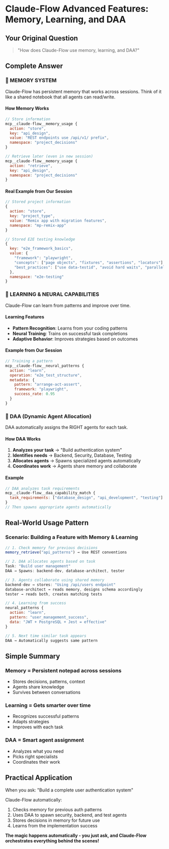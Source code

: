 # Claude-Flow Advanced Features: Memory, Learning, and DAA

## Your Original Question
> "How does Claude-Flow use memory, learning, and DAA?"

## Complete Answer

### 💾 MEMORY SYSTEM

Claude-Flow has persistent memory that works across sessions. Think of it like a shared notebook that all agents can read/write.

#### How Memory Works
```javascript
// Store information
mcp__claude-flow__memory_usage {
  action: "store",
  key: "api_design",
  value: "REST endpoints use /api/v1/ prefix",
  namespace: "project_decisions"
}

// Retrieve later (even in new session)
mcp__claude-flow__memory_usage {
  action: "retrieve",
  key: "api_design",
  namespace: "project_decisions"
}
```

#### Real Example from Our Session
```javascript
// Stored project information
{
  action: "store",
  key: "project_type",
  value: "Remix app with migration features",
  namespace: "mp-remix-app"
}

// Stored E2E testing knowledge
{
  key: "e2e_framework_basics",
  value: {
    "framework": "playwright",
    "concepts": ["page objects", "fixtures", "assertions", "locators"],
    "best_practices": ["use data-testid", "avoid hard waits", "parallel execution"]
  },
  namespace: "e2e-testing"
}
```

### 🤖 LEARNING & NEURAL CAPABILITIES

Claude-Flow can learn from patterns and improve over time.

#### Learning Features
- **Pattern Recognition**: Learns from your coding patterns
- **Neural Training**: Trains on successful task completions
- **Adaptive Behavior**: Improves strategies based on outcomes

#### Example from Our Session
```javascript
// Training a pattern
mcp__claude-flow__neural_patterns {
  action: "learn",
  operation: "e2e_test_structure",
  metadata: {
    pattern: "arrange-act-assert",
    framework: "playwright",
    success_rate: 0.95
  }
}
```

### 🔄 DAA (Dynamic Agent Allocation)

DAA automatically assigns the RIGHT agents for each task.

#### How DAA Works
1. **Analyzes your task** → "Build authentication system"
2. **Identifies needs** → Backend, Security, Database, Testing
3. **Allocates agents** → Spawns specialized agents automatically
4. **Coordinates work** → Agents share memory and collaborate

#### Example
```javascript
// DAA analyzes task requirements
mcp__claude-flow__daa_capability_match {
  task_requirements: ["database_design", "api_development", "testing"]
}
// Then spawns appropriate agents automatically
```

## Real-World Usage Pattern

### Scenario: Building a Feature with Memory & Learning

```javascript
// 1. Check memory for previous decisions
memory_retrieve("api_patterns") → Use REST conventions

// 2. DAA allocates agents based on task
Task: "Build user management"
DAA → Spawns: backend-dev, database-architect, tester

// 3. Agents collaborate using shared memory
backend-dev → stores: "Using /api/users endpoint"
database-architect → reads memory, designs schema accordingly
tester → reads both, creates matching tests

// 4. Learning from success
neural_patterns {
  action: "learn",
  pattern: "user_management_success",
  data: "JWT + PostgreSQL + Jest = effective"
}

// 5. Next time similar task appears
DAA → Automatically suggests same pattern
```

## Simple Summary

### Memory = Persistent notepad across sessions
- Stores decisions, patterns, context
- Agents share knowledge
- Survives between conversations

### Learning = Gets smarter over time
- Recognizes successful patterns
- Adapts strategies
- Improves with each task

### DAA = Smart agent assignment
- Analyzes what you need
- Picks right specialists
- Coordinates their work

## Practical Application
When you ask: "Build a complete user authentication system"

Claude-Flow automatically:
1. Checks memory for previous auth patterns
2. Uses DAA to spawn security, backend, and test agents
3. Stores decisions in memory for future use
4. Learns from the implementation success

**The magic happens automatically - you just ask, and Claude-Flow orchestrates everything behind the scenes!**